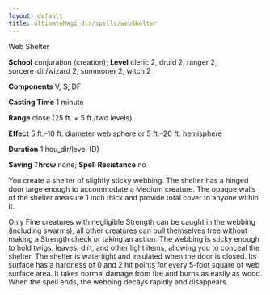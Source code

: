 ```yaml
---
layout: default
title: ultimateMagi_dir/spells/webShelter
---
```

Web Shelter

**School** conjuration (creation); **Level** cleric 2, druid 2, ranger 2, sorcere_dir/wizard 2, summoner 2, witch 2

**Components** V, S, DF

**Casting Time** 1 minute

**Range** close (25 ft. + 5 ft./two levels)

**Effect** 5 ft.–10 ft. diameter web sphere or 5 ft.–20 ft. hemisphere

**Duration** 1 hou_dir/level (D)

**Saving Throw** none; **Spell Resistance** no

You create a shelter of slightly sticky webbing. The shelter has a hinged door large enough to accommodate a Medium creature. The opaque walls of the shelter measure 1 inch thick and provide total cover to anyone within it.

Only Fine creatures with negligible Strength can be caught in the webbing (including swarms); all other creatures can pull themselves free without making a Strength check or taking an action. The webbing is sticky enough to hold twigs, leaves, dirt, and other light items, allowing you to conceal the shelter. The shelter is watertight and insulated when the door is closed. Its surface has a hardness of 0 and 2 hit points for every 5-foot square of web surface area. It takes normal damage from fire and burns as easily as wood. When the spell ends, the webbing decays rapidly and disappears.

